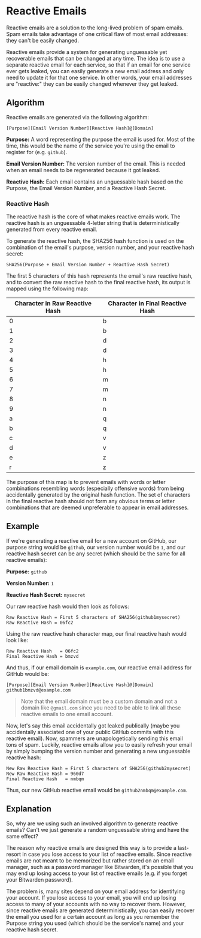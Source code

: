 # Reactive Emails

Reactive emails are a solution to the long-lived problem of spam emails. Spam emails take advantage of one critical flaw of most email addresses: they can't be easily changed.

Reactive emails provide a system for generating unguessable yet recoverable emails that can be changed at any time. The idea is to use a separate reactive email for each service, so that if an email for one service ever gets leaked, you can easily generate a new email address and only need to update it for that one service. In other words, your email addresses are "reactive:" they can be easily changed whenever they get leaked.

## Algorithm

Reactive emails are generated via the following algorithm:

`[Purpose][Email Version Number][Reactive Hash]@[Domain]`

**Purpose:** A word representing the purpose the email is used for. Most of the time, this would be the name of the service you're using the email to register for (e.g. `github`).

**Email Version Number:** The version number of the email. This is needed when an email needs to be regenerated because it got leaked.

**Reactive Hash:** Each email contains an unguessable hash based on the Purpose, the Email Version Number, and a Reactive Hash Secret.

### Reactive Hash

The reactive hash is the core of what makes reactive emails work. The reactive hash is an unguessable 4-letter string that is deterministically generated from every reactive email.

To generate the reactive hash, the SHA256 hash function is used on the combination of the email's purpose, version number, and your reactive hash secret:

```text
SHA256(Purpose + Email Version Number + Reactive Hash Secret)
```

The first 5 characters of this hash represents the email's raw reactive hash, and to convert the raw reactive hash to the final reactive hash, its output is mapped using the following map:

| Character in Raw Reactive Hash | Character in Final Reactive Hash |
| ------------------------------ | -------------------------------- |
| 0                              | b                                |
| 1                              | b                                |
| 2                              | d                                |
| 3                              | d                                |
| 4                              | h                                |
| 5                              | h                                |
| 6                              | m                                |
| 7                              | m                                |
| 8                              | n                                |
| 9                              | n                                |
| a                              | q                                |
| b                              | q                                |
| c                              | v                                |
| d                              | v                                |
| e                              | z                                |
| r                              | z                                |

The purpose of this map is to prevent emails with words or letter combinations resembling words (especially offensive words) from being accidentally generated by the original hash function. The set of characters in the final reactive hash should not form any obvious terms or letter combinations that are deemed unpreferable to appear in email addresses.

## Example

If we're generating a reactive email for a new account on GitHub, our purpose string would be `github`, our version number would be `1`, and our reactive hash secret can be any secret (which should be the same for all reactive emails):

**Purpose:** `github`

**Version Number:** `1`

**Reactive Hash Secret:** `mysecret`

Our raw reactive hash would then look as follows:

```text
Raw Reactive Hash = First 5 characters of SHA256(github1mysecret)
Raw Reactive Hash = 06fc2
```

Using the raw reactive hash character map, our final reactive hash would look like:

```text
Raw Reactive Hash   = 06fc2
Final Reactive Hash = bmzvd
```

And thus, if our email domain is `example.com`, our reactive email address for GitHub would be:

```text
[Purpose][Email Version Number][Reactive Hash]@[Domain]
github1bmzvd@example.com
```

> Note that the email domain must be a custom domain and not a domain like `@gmail.com` since you need to be able to link all these reactive emails to one email account.

Now, let's say this email accidentally got leaked publically (maybe you accidentally associated one of your public GitHub commits with this reactive email). Now, spammers are unapologetically sending this email tons of spam. Luckily, reactive emails allow you to easily refresh your email by simply bumping the version number and generating a new unguessable reactive hash:

```text
New Raw Reactive Hash = First 5 characters of SHA256(github2mysecret)
New Raw Reactive Hash = 960d7
Final Reactive Hash   = nmbqm
```

Thus, our new GitHub reactive email would be `github2nmbqm@example.com`.

## Explanation

So, why are we using such an involved algorithm to generate reactive emails? Can't we just generate a random unguessable string and have the same effect?

The reason why reactive emails are designed this way is to provide a last-resort in case you lose access to your list of reactive emails. Since reactive emails are not meant to be memorized but rather stored on an email manager, such as a password manager like Bitwarden, it's possible that you may end up losing access to your list of reactive emails (e.g. if you forget your Bitwarden password).

The problem is, many sites depend on your email address for identifying your account. If you lose access to your email, you will end up losing access to many of your accounts with no way to recover them. However, since reactive emails are generated deterministically, you can easily recover the email you used for a certain account as long as you remember the Purpose string you used (which should be the service's name) and your reactive hash secret.
